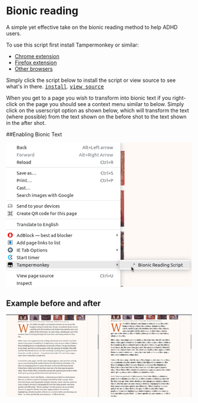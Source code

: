 # Bionic reading

A simple yet effective take on the bionic reading method to help ADHD users.

To use this script first install Tampermonkey or similar:
- [Chrome extension](https://chrome.google.com/webstore/detail/tampermonkey/dhdgffkkebhmkfjojejmpbldmpobfkfo)
- [Firefox extension](https://addons.mozilla.org/en-US/firefox/addon/tampermonkey/)
- [Other browsers](https://www.tampermonkey.net/index.php?ext=dhdg)

Simply click the script below to install the script or view source to see what's in there.
<kbd>[install](https://github.com/hybrid-trader/bionic-reading/raw/main/bionicscript.user.js)</kbd>. <kbd>[view source](https://github.com/hybrid-trader/bionic-reading/blob/main/bionicscript.user.js)</kbd>

When you get to a page you wish to transform into bionic text if you right-click on the page you should see a context menu similar to below. Simply click on the userscript option as shown below, which will transform the text (where possible) from the text shown on the before shot to the text shown in the after shot.

##Enabling Bionic Text

![newdialog](https://github.com/hybrid-trader/bionic-reading/raw/main/context-menu.png)

## Example before and after

![newdialog](https://github.com/hybrid-trader/bionic-reading/raw/main/bionic-text-example.png)
